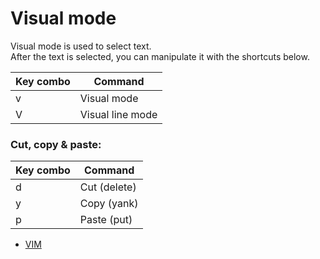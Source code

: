 # Visual mode

Visual mode is used to select text.\
After the text is selected, you can manipulate it with the shortcuts below.

| Key combo | Command |
| --- | --- |
| v | Visual mode |
| V | Visual line mode |

### Cut, copy & paste:
| Key combo | Command |
| --- | --- |
| d | Cut \(delete\) |
| y | Copy \(yank\) |
| p | Paste \(put\) |

* [VIM](00-vim.md)


